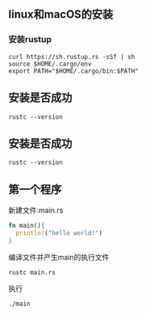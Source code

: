 ## linux和macOS的安装

### 安装rustup

```shell
curl https://sh.rustup.rs -sSf | sh
source $HOME/.cargo/env
export PATH="$HOME/.cargo/bin:$PATH"
```

## 安装是否成功

```shell
rustc --version
```

## 安装是否成功

```shell
rustc --version
```

## 第一个程序

新建文件:main.rs

```rust
fn main(){
  println!("hello world!")
}
```

编译文件并产生main的执行文件

```
rustc main.rs
```

执行

```shell
./main
```

